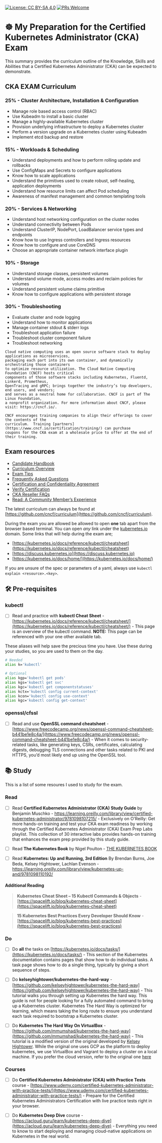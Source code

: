 [![License: CC BY-SA 4.0](https://licensebuttons.net/l/by-sa/4.0/80x15.png)](https://creativecommons.org/licenses/by-sa/4.0/)
[![PRs Welcome](https://img.shields.io/badge/PRs-welcome-brightgreen.svg?style=flat-square)](http://makeapullrequest.com)

# ☸️ My Preparation for the Certified Kubernetes Administrator (CKA) Exam

This summary provides the curriculum outline of the Knowledge, Skills and Abilities that a Certified Kubernetes Administrator (CKA) can be expected to demonstrate.

## CKA EXAM Curriculum

### 25% - Cluster Architecture, Installation & Configuration

- Manage role based access control (RBAC)
- Use Kubeadm to install a basic cluster
- Manage a highly-available Kubernetes cluster
- Provision underlying infrastructure to deploy a Kubernetes cluster
- Perform a version upgrade on a Kubernetes cluster using Kubeadm
- Implement etcd backup and restore

### 15% - Workloads & Scheduling

- Understand deployments and how to perform rolling update and rollbacks
- Use ConfigMaps and Secrets to configure applications
- Know how to scale applications
- Understand the primitives used to create robust, self-healing, application deployments
- Understand how resource limits can affect Pod scheduling
- Awareness of manifest management and common templating tools

### 20% - Services & Networking

- Understand host networking configuration on the cluster nodes
- Understand connectivity between Pods
- Understand ClusterIP, NodePort, LoadBalancer service types and endpoints
- Know how to use Ingress controllers and Ingress resources
- Know how to configure and use CoreDNS
- Choose an appropriate container network interface plugin

### 10% - Storage

- Understand storage classes, persistent volumes
- Understand volume mode, access modes and reclaim policies for volumes
- Understand persistent volume claims primitive
- Know how to configure applications with persistent storage

### 30% - Troubleshooting

- Evaluate cluster and node logging
- Understand how to monitor applications
- Manage container stdout & stderr logs
- Troubleshoot application failure
- Troubleshoot cluster component failure
- Troubleshoot networking


```
Cloud native computing uses an open source software stack to deploy applications as microservices, 
packaging each part into its own container, and dynamically orchestrating those containers 
to optimize resource utilization. The Cloud Native Computing Foundation (CNCF) hosts critical 
components of those software stacks including Kubernetes, Fluentd, Linkerd, Prometheus, 
OpenTracing and gRPC; brings together the industry’s top developers, end users, and vendors; 
and serves as a neutral home for collaboration. CNCF is part of The Linux Foundation, 
a nonprofit organization. For more information about CNCF, please visit: https://cncf.io/.

CNCF encourages training companies to align their offerings to cover the contents of the
curriculum.  Training [partners](https://www.cncf.io/certification/training/) can purchase 
coupons for the CKA exam at a wholesale price to offer at the end of their training.
```
## Exam resources

- [Candidate Handbook](https://training.linuxfoundation.org/go/cka-ckad-candidate-handbook)
- [Curriculum Overview](https://github.com/cncf/curriculum)
- [Exam Tips](http://training.linuxfoundation.org/go//Important-Tips-CKA-CKAD)
- [Frequently Asked Questions](http://training.linuxfoundation.org/go/cka-ckad-faq)
- [Certification and Confidentiality Agreement](http://training.linuxfoundation.org/go/CNCF-certification-and-confidentiality-agreement)
- [Verify Certification](https://training.linuxfoundation.org/certification/verify-certifications)
- [CKA Reseller FAQs](https://www.cncf.io/certification/expert/cka/reseller-faqs/)
- [Read: A Community Member’s Experience](https://www.cncf.io/blog/2021/07/30/success-story-preparing-for-kubernetes-certification-improves-a-platform-development-engineers-skill-set/)

The latest curriculum can always be found at [https://github.com/cncf/curriculum](https://github.com/cncf/curriculum).

During the exam you are allowed be allowed to open **one** tab apart from the browser based terminal. You can open _any_ link under the [kubernetes.io](kubernetes.io) domain. Some links that will help during the exam are;

* [https://kubernetes.io/docs/reference/kubectl/cheatsheet](https://kubernetes.io/docs/reference/kubectl/cheatsheet)
* [https://discuss.kubernetes.io](https://discuss.kubernetes.io)
* [https://kubernetes.io/docs/home/](https://kubernetes.io/docs/home/)

If you are unsure of the spec or parameters of a yaml, always use `kubectl explain <resource>.<key>`.

## 🛠 Pre-requisites

### kubectl

- [ ] Read and practice with **kubectl Cheat Sheet** - [https://kubernetes.io/docs/reference/kubectl/cheatsheet/](https://kubernetes.io/docs/reference/kubectl/cheatsheet/) - This page is an overview of the kubectl command. **NOTE:** This page can be referenced with your one other available tab.

These aliases will help save the precious time you have. Use these during your studies, so you are used to them on the day.

```sh
# Needed
alias k='kubectl'

# Optional
alias kgp='kubectl get pods'
alias kgs='kubectl get svc'
alias kgc='kubectl get componentstatuses'
alias kctx='kubectl config current-context'
alias kcon='kubectl config use-context'
alias kgc='kubectl config get-context'
```

### openssl/cfssl

- [ ] Read and use **OpenSSL command cheatsheet** - [https://www.freecodecamp.org/news/openssl-command-cheatsheet-b441be1e8c4a/](https://www.freecodecamp.org/news/openssl-command-cheatsheet-b441be1e8c4a/) - When it comes to security-related tasks, like generating keys, CSRs, certificates, calculating digests, debugging TLS connections and other tasks related to PKI and HTTPS, you’d most likely end up using the OpenSSL tool.

## 📚 Study

This is a list of some resoures I used to study for the exam.

### Read

- [ ] Read **Certified Kubernetes Administrator (CKA) Study Guide** by Benjamin Muschko - https://learning.oreilly.com/library/view/certified-kubernetes-administrator/9781098107215/ -  Exclusively on O'Reilly: Get more hands-on training and test your CKA exam readiness by working through the Certified Kubernetes Administrator (CKA) Exam Prep Labs playlist. This collection of 30 interactive labs provides hands-on training that enhances the exam prep provided by this study guide.

- [ ] Read **The Kubernetes Book** by Nigel Poulton - [THE KUBERNETES BOOK](https://nigelpoulton.com/books/)

- [ ] Read **Kubernetes: Up and Running, 3rd Edition** By Brendan Burns, Joe Beda, Kelsey Hightower, Lachlan Evenson - https://learning.oreilly.com/library/view/kubernetes-up-and/9781098110192/

#### Additional Reading

> **Kubernetes Cheat Sheet – 15 Kubectl Commands & Objects** - [https://spacelift.io/blog/kubernetes-cheat-sheet](https://spacelift.io/blog/kubernetes-cheat-sheet)

> **15 Kubernetes Best Practices Every Developer Should Know** - [https://spacelift.io/blog/kubernetes-best-practices](https://spacelift.io/blog/kubernetes-best-practices)

### Do

- [ ] Do **all** the tasks on [https://kubernetes.io/docs/tasks/](https://kubernetes.io/docs/tasks/) - This section of the Kubernetes documentation contains pages that show how to do individual tasks. A task page shows how to do a single thing, typically by giving a short sequence of steps.

- [ ] Do **kelseyhightower/kubernetes-the-hard-way** - [https://github.com/kelseyhightower/kubernetes-the-hard-way](https://github.com/kelseyhightower/kubernetes-the-hard-way) - This tutorial walks you through setting up Kubernetes the hard way. This guide is not for people looking for a fully automated command to bring up a Kubernetes cluster.   Kubernetes The Hard Way is optimized for learning, which means taking the long route to ensure you understand each task required to bootstrap a Kubernetes cluster.

- [ ] Do **Kubernetes The Hard Way On VirtualBox** - [https://github.com/mmumshad/kubernetes-the-hard-way](https://github.com/mmumshad/kubernetes-the-hard-way) - This tutorial is a modified version of the original developed by [Kelsey Hightower](https://github.com/kelseyhightower/kubernetes-the-hard-way). While the original one uses GCP as the platform to deploy kubernetes, we use VirtualBox and Vagrant to deploy a cluster on a local machine. If you prefer the cloud version, refer to the original one [here](https://github.com/kelseyhightower/kubernetes-the-hard-way)

### Courses

- [ ] Do **Certified Kubernetes Administrator (CKA) with Practice Tests** course - [https://www.udemy.com/certified-kubernetes-administrator-with-practice-tests/](https://www.udemy.com/certified-kubernetes-administrator-with-practice-tests/) - Prepare for the Certified Kubernetes Administrators Certification with live practice tests right in your browser.

- [ ] Do **Kubernetes Deep Dive** course - [https://acloud.guru/learn/kubernetes-deep-dive](https://acloud.guru/learn/kubernetes-deep-dive) - Everything you need to know to start deploying and managing cloud-native applications on Kubernetes in the real world.
